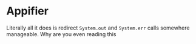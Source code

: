 # Appifier

Literally all it does is redirect `System.out` and `System.err` calls somewhere manageable. Why are you even reading this